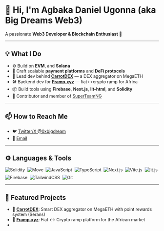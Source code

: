 # 👋 Hi, I'm Agbaka Daniel Ugonna (aka **Big Dreams Web3**)

A passionate **Web3 Developer & Blockchain Enthusiast** 🚀  

---

## 💡 What I Do
- ⚙️ Build on **EVM**, and **Solana**
- 🧾 Craft scalable **payment platforms** and **DeFi protocols**
- 🥕 Lead dev behind [**CarrotDEX**](https://carrotdex.xyz) — a DEX aggregator on MegaETH
- 🛠️ Backend dev for [**Framp.xyz**](https://framp.xyz) — fiat↔crypto ramp for Africa
- 📦 Build tools using **Firebase**, **Next.js**, **lit-html**, and **Solidity**
- 🧠 Contributor and member of [SuperTeamNG](https://x.com/SuperteamNG)

---

## 📫 How to Reach Me

- 🐦 [Twitter/X @0xbigdream](https://x.com/0xbigdream)  
- 📧 [Email](mailto:99craftson@gmail.com)  
---

## ⚙️ Languages & Tools

<div style="display: flex; flex-wrap: wrap; gap: 8px;">
  <img src="https://img.shields.io/badge/Solidity-363636?style=for-the-badge&logo=solidity&logoColor=white" alt="Solidity" />
  <img src="https://img.shields.io/badge/Move-FF4C3B?style=for-the-badge&logo=protonmail&logoColor=white" alt="Move" />
  <img src="https://img.shields.io/badge/JavaScript-F7DF1E?style=for-the-badge&logo=javascript&logoColor=black" alt="JavaScript" />
  <img src="https://img.shields.io/badge/TypeScript-007ACC?style=for-the-badge&logo=typescript&logoColor=white" alt="TypeScript" />
  <img src="https://img.shields.io/badge/Next.js-000000?style=for-the-badge&logo=nextdotjs&logoColor=white" alt="Next.js" />
  <img src="https://img.shields.io/badge/Vite-646CFF?style=for-the-badge&logo=vite&logoColor=white" alt="Vite.js" />
  <img src="https://img.shields.io/badge/lit.js-324FFF?style=for-the-badge&logo=webcomponents.org&logoColor=white" alt="lit.js" />
  <img src="https://img.shields.io/badge/Firebase-FFCA28?style=for-the-badge&logo=firebase&logoColor=black" alt="Firebase" />
  <img src="https://img.shields.io/badge/TailwindCSS-38B2AC?style=for-the-badge&logo=tailwindcss&logoColor=white" alt="TailwindCSS" />
  <img src="https://img.shields.io/badge/Git-F05032?style=for-the-badge&logo=git&logoColor=white" alt="Git" />
</div>

---

## 🧩 Featured Projects
- 🥕 [**CarrotDEX**](https://carrot.xyz): Smart DEX aggregator on MegaETH with point rewards system (Serans)  
- 🌉 [**Framp.xyz**](https://framp.xyz): Fiat ↔ Crypto ramp platform for the African market
- 
